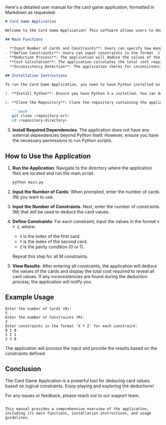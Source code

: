 Here's a detailed user manual for the card game application, formatted in Markdown as requested:

```markdown
# Card Game Application

Welcome to the Card Game Application! This software allows users to deduce the values of cards based on given constraints, simulating a fun and engaging card deduction game.

## Main Functions

- **Input Number of Cards and Constraints**: Users can specify how many cards (N) and constraints (M) they want to work with.
- **Define Constraints**: Users can input constraints in the format `X Y Z`, where `X` and `Y` are indices of the cards and `Z` is the parity condition.
- **Deduction Process**: The application will deduce the values of the cards based on the constraints until no further deductions can be made.
- **Cost Calculation**: The application calculates the total cost required to reveal all card values, simulating the revealing process.
- **Inconsistency Detection**: The application checks for inconsistencies in the constraints and notifies the user if any are found.

## Installation Instructions

To run the Card Game Application, you need to have Python installed on your machine. Follow these steps to set up the environment:

1. **Install Python**: Ensure you have Python 3.x installed. You can download it from [python.org](https://www.python.org/downloads/).

2. **Clone the Repository**: Clone the repository containing the application files to your local machine.

   ```bash
   git clone <repository-url>
   cd <repository-directory>
   ```

3. **Install Required Dependencies**: The application does not have any external dependencies beyond Python itself. However, ensure you have the necessary permissions to run Python scripts.

## How to Use the Application

1. **Run the Application**: Navigate to the directory where the application files are located and run the main script.

   ```bash
   python main.py
   ```

2. **Input the Number of Cards**: When prompted, enter the number of cards (N) you want to use.

3. **Input the Number of Constraints**: Next, enter the number of constraints (M) that will be used to deduce the card values.

4. **Define Constraints**: For each constraint, input the values in the format `X Y Z`, where:
   - `X` is the index of the first card.
   - `Y` is the index of the second card.
   - `Z` is the parity condition (0 or 1).

   Repeat this step for all M constraints.

5. **View Results**: After entering all constraints, the application will deduce the values of the cards and display the total cost required to reveal all card values. If any inconsistencies are found during the deduction process, the application will notify you.

## Example Usage

```
Enter the number of Cards (N):
5
Enter the number of Constraints (M):
3
Enter constraints in the format 'X Y Z' for each constraint:
0 1 0
1 2 1
2 3 0
```

The application will process the input and provide the results based on the constraints defined.

## Conclusion

The Card Game Application is a powerful tool for deducing card values based on logical constraints. Enjoy playing and exploring the deductions!

For any issues or feedback, please reach out to our support team.
```

This manual provides a comprehensive overview of the application, including its main functions, installation instructions, and usage guidelines.